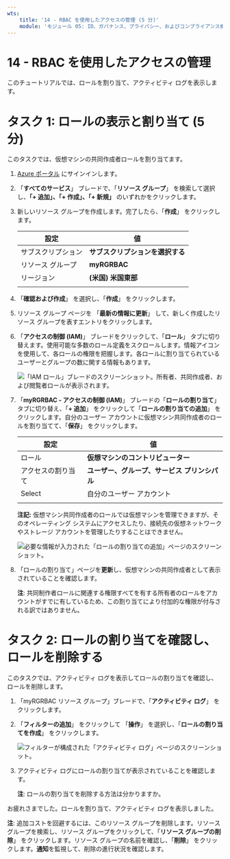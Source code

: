 ```yaml
---
wts:
    title: '14 - RBAC を使用したアクセスの管理 (5 分)'
    module: 'モジュール 05: ID、ガバナンス、プライバシー、およびコンプライアンス機能に関する説明'
---
```

# 14 - RBAC を使用したアクセスの管理

このチュートリアルでは、ロールを割り当て、アクティビティ ログを表示します。 

# タスク 1: ロールの表示と割り当て (5 分)

このタスクでは、仮想マシンの共同作成者ロールを割り当てます。 

1. [Azure ポータル](https://portal.azure.com) にサインインします。

2. 「**すべてのサービス**」 ブレードで、「**リソース グループ**」 を検索して選択し、**「+ 追加」、「+ 作成」、「+ 新規」** のいずれかをクリックします。

3. 新しいリソース グループを作成します。完了したら、「**作成**」 をクリックします。 

    | 設定 | 値 |
    | -- | -- |
    | サブスクリプション | **サブスクリプションを選択する** |
    | リソース グループ | **myRGRBAC** |
    | リージョン | **(米国) 米国東部** |
    | | |

4. 「**確認および作成**」 を選択し、「**作成**」 をクリックします。

5. リソース グループ ページを 「**最新の情報に更新**」 して、新しく作成したリソース グループを表すエントリをクリックします。

6. 「**アクセスの制御 (IAM)**」 ブレードをクリックして、「**ロール**」 タブに切り替えます。使用可能な多数のロール定義をスクロールします。情報アイコンを使用して、各ロールの権限を把握します。各ロールに割り当てられているユーザーとグループの数に関する情報もあります。

    ![「IAM ロール」ブレードのスクリーンショット。所有者、共同作成者、および閲覧者ロールが表示されます。](../images/1501.png)

7. 「**myRGRBAC - アクセスの制御 (IAM)**」 ブレードの「**ロールの割り当て**」タブに切り替え、「**+ 追加**」 をクリックして「**ロールの割り当ての追加**」 をクリックします。自分のユーザー アカウントに仮想マシン共同作成者のロールを割り当てて、「**保存**」 をクリックします。 

    | 設定 | 値 |
    | -- | -- |
    | ロール | **仮想マシンのコントリビューター** |
    | アクセスの割り当て | **ユーザー、グループ、サービス プリンシパル** |
    | Select | 自分のユーザー アカウント |
    | | |

    **注記:** 仮想マシン共同作成者のロールでは仮想マシンを管理できますが、そのオペレーティング システムにアクセスしたり、接続先の仮想ネットワークやストレージ アカウントを管理したりすることはできません。

    ![必要な情報が入力された「ロールの割り当ての追加」ページのスクリーンショット。](../images/1502.png)

8. 「ロールの割り当て」ページを**更新**し、仮想マシンの共同作成者として表示されていることを確認します。 

    **注**: 共同制作者ロールに関連する権限すべてを有する所有者のロールをアカウントがすでに有しているため、この割り当てにより付加的な権限が付与される訳ではありません。

# タスク 2: ロールの割り当てを確認し、ロールを削除する

このタスクでは、アクティビティ ログを表示してロールの割り当てを確認し、ロールを削除します。 

1. 「myRGRBAC リソース グループ」ブレードで、「**アクティビティ ログ**」 をクリックします。

2. 「**フィルターの追加**」 をクリックして 「**操作**」 を選択し、「**ロールの割り当てを作成**」 をクリックします。

    ![フィルターが構成された「アクティビティ ログ」ページのスクリーンショット。](../images/1503.png)

3. アクティビティ ログにロールの割り当てが表示されていることを確認します。 

    **注**: ロールの割り当てを削除する方法は分かりますか。

お疲れさまでした。ロールを割り当て、アクティビティ ログを表示しました。 

**注**: 追加コストを回避するには、このリソース グループを削除します。リソース グループを検索し、リソース グループをクリックして、「**リソース グループの削除**」 をクリックします。リソース グループの名前を確認し、「**削除**」 をクリックします。**通知**を監視して、削除の進行状況を確認します。


